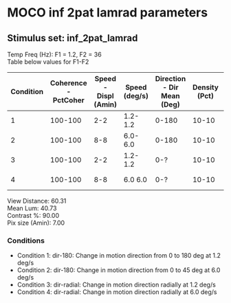 # MOCO inf 2pat lamrad parameters
## Stimulus set: inf_2pat_lamrad


Temp Freq (Hz): F1 = 1.2, F2 = 36  
Table below values for F1-F2  


|  Condition | Coherence - PctCoher   | Speed - Displ (Amin)  | Speed (deg/s)| Direction - Dir Mean (Deg)  |  Density (Pct) | Notes|
|---|---|---|---|---|---|---|
| 1 |100-100 |2-2 |1.2-1.2|0-180 |10-10 | dir-laminar|
| 2 |100-100 |8-8 |6.0-6.0|0-180 |10-10 | dir-laminar|
| 3 |100-100 |2-2 |1.2-1.2|0-?   |10-10 | dir-radial |
| 4 |100-100 |8-8 |6.0 6.0|0-?   |10-10 | dir-radial |


View Distance: 60.31  
Mean Lum: 40.73  
Contrast %: 90.00  
Pix size (Amin): 7.00  

### Conditions

- Condition 1: dir-180: Change in motion direction from 0 to 180 deg at 1.2 deg/s  
- Condition 2: dir-180: Change in motion direction from 0 to 45 deg at 6.0 deg/s  
- Condition 3: dir-radial: Change in motion direction radially at 1.2 deg/s  
- Condition 4: dir-radial: Change in motion direction radially at 6.0 deg/s